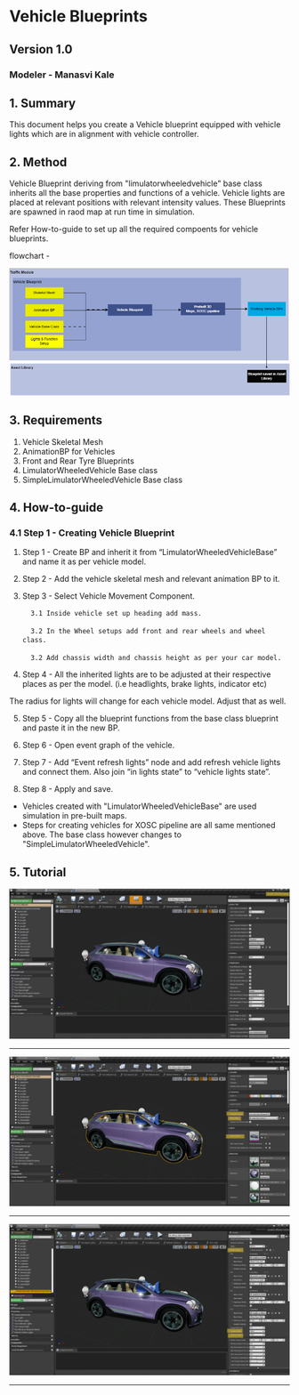 # Vehicle Blueprints
## Version 1.0
### Modeler - Manasvi Kale

## 1. Summary
This document helps you create a Vehicle blueprint equipped with vehicle lights which are in alignment with vehicle controller.

## 2. Method
Vehicle Blueprint deriving from "limulatorwheeledvehicle" base class inherits all the base properties and functions of a vehicle. Vehicle lights are placed at relevant positions with relevant intensity values. These Blueprints are spawned in raod map at run time in simulation.  

Refer How-to-guide to set up all the required compoents for vehicle blueprints. 

flowchart - 

![alt text](resources/VehicleDiagram.drawio.png)

## 3. Requirements
1. Vehicle Skeletal Mesh
2. AnimationBP for Vehicles
3. Front and Rear Tyre Blueprints
4. LimulatorWheeledVehicle Base class 
5. SimpleLimulatorWheeledVehicle Base class

## 4. How-to-guide

### 4.1 Step 1 - Creating Vehicle Blueprint

1. Step 1 - Create BP and inherit it from “LimulatorWheeledVehicleBase” and name it as per vehicle model.
2. Step 2 - Add the vehicle skeletal mesh and relevant animation BP to it.
3. Step 3 - Select Vehicle Movement Component.

         3.1 Inside vehicle set up heading add mass.

         3.2 In the Wheel setups add front and rear wheels and wheel class.

         3.2 Add chassis width and chassis height as per your car model.
4. Step 4 - All the inherited lights are to be adjusted at their respective places as per the model. (i.e headlights, brake lights, indicator etc) 

The radius for lights will change for each vehicle model. Adjust that as well.

5. Step 5 - Copy all the blueprint functions from the base class blueprint and paste it in the new BP.

6. Step 6 - Open event graph of the vehicle.

7. Step 7 - Add “Event refresh lights” node and add refresh vehicle lights and connect them. Also join “in lights state” to “vehicle lights state”.

8. Step 8 - Apply and save.

* Vehicles created with "LimulatorWheeledVehicleBase" are used simulation in pre-built maps. 
* Steps for creating vehicles for XOSC pipeline are all same mentioned above. The base class however changes to "SimpleLimulatorWheeledVehicle". 


## 5. Tutorial 
![alt text](resources/VehicleBase_BP.png)

****

![alt text](resources/Vehicle_anim_mesh.png)

****

![alt text](resources/VehicleMoveComp_BP.png)


**** 